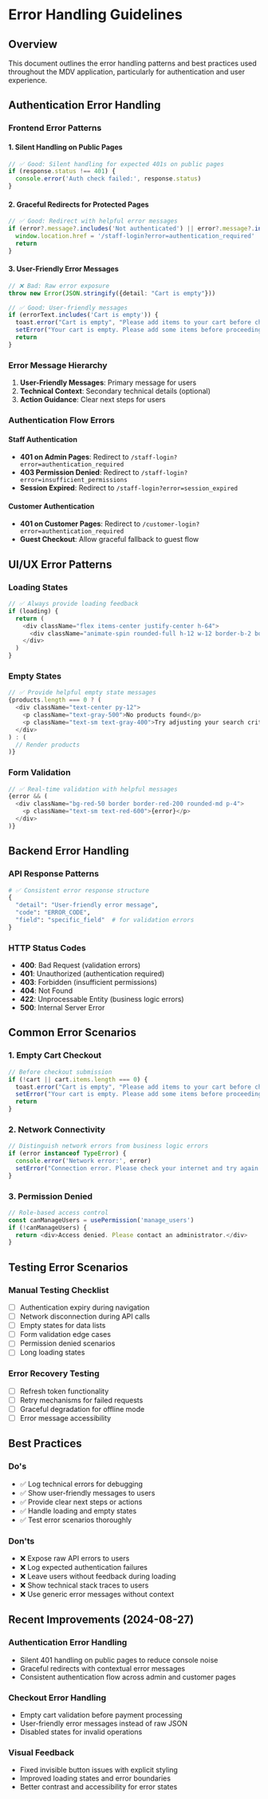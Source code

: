 # Error Handling Guidelines

## Overview

This document outlines the error handling patterns and best practices used throughout the MDV application, particularly for authentication and user experience.

## Authentication Error Handling

### Frontend Error Patterns

#### 1. Silent Handling on Public Pages
```typescript
// ✅ Good: Silent handling for expected 401s on public pages
if (response.status !== 401) {
  console.error('Auth check failed:', response.status)
}
```

#### 2. Graceful Redirects for Protected Pages
```typescript
// ✅ Good: Redirect with helpful error messages
if (error?.message?.includes('Not authenticated') || error?.message?.includes('401')) {
  window.location.href = '/staff-login?error=authentication_required'
  return
}
```

#### 3. User-Friendly Error Messages
```typescript
// ❌ Bad: Raw error exposure
throw new Error(JSON.stringify({detail: "Cart is empty"}))

// ✅ Good: User-friendly messages
if (errorText.includes('Cart is empty')) {
  toast.error("Cart is empty", "Please add items to your cart before checkout")
  setError("Your cart is empty. Please add some items before proceeding to checkout.")
  return
}
```

### Error Message Hierarchy

1. **User-Friendly Messages**: Primary message for users
2. **Technical Context**: Secondary technical details (optional)
3. **Action Guidance**: Clear next steps for users

### Authentication Flow Errors

#### Staff Authentication
- **401 on Admin Pages**: Redirect to `/staff-login?error=authentication_required`
- **403 Permission Denied**: Redirect to `/staff-login?error=insufficient_permissions`
- **Session Expired**: Redirect to `/staff-login?error=session_expired`

#### Customer Authentication  
- **401 on Customer Pages**: Redirect to `/customer-login?error=authentication_required`
- **Guest Checkout**: Allow graceful fallback to guest flow

## UI/UX Error Patterns

### Loading States
```typescript
// ✅ Always provide loading feedback
if (loading) {
  return (
    <div className="flex items-center justify-center h-64">
      <div className="animate-spin rounded-full h-12 w-12 border-b-2 border-maroon-700"></div>
    </div>
  )
}
```

### Empty States
```typescript
// ✅ Provide helpful empty state messages
{products.length === 0 ? (
  <div className="text-center py-12">
    <p className="text-gray-500">No products found</p>
    <p className="text-sm text-gray-400">Try adjusting your search criteria</p>
  </div>
) : (
  // Render products
)}
```

### Form Validation
```typescript
// ✅ Real-time validation with helpful messages
{error && (
  <div className="bg-red-50 border border-red-200 rounded-md p-4">
    <p className="text-sm text-red-600">{error}</p>
  </div>
)}
```

## Backend Error Handling

### API Response Patterns
```python
# ✅ Consistent error response structure
{
  "detail": "User-friendly error message",
  "code": "ERROR_CODE",
  "field": "specific_field"  # for validation errors
}
```

### HTTP Status Codes
- **400**: Bad Request (validation errors)
- **401**: Unauthorized (authentication required)
- **403**: Forbidden (insufficient permissions)
- **404**: Not Found
- **422**: Unprocessable Entity (business logic errors)
- **500**: Internal Server Error

## Common Error Scenarios

### 1. Empty Cart Checkout
```typescript
// Before checkout submission
if (!cart || cart.items.length === 0) {
  toast.error("Cart is empty", "Please add items to your cart before checkout")
  setError("Your cart is empty. Please add some items before proceeding to checkout.")
  return
}
```

### 2. Network Connectivity
```typescript
// Distinguish network errors from business logic errors
if (error instanceof TypeError) {
  console.error('Network error:', error)
  setError("Connection error. Please check your internet and try again.")
}
```

### 3. Permission Denied
```typescript
// Role-based access control
const canManageUsers = usePermission('manage_users')
if (!canManageUsers) {
  return <div>Access denied. Please contact an administrator.</div>
}
```

## Testing Error Scenarios

### Manual Testing Checklist
- [ ] Authentication expiry during navigation
- [ ] Network disconnection during API calls
- [ ] Empty states for data lists
- [ ] Form validation edge cases
- [ ] Permission denied scenarios
- [ ] Long loading states

### Error Recovery Testing
- [ ] Refresh token functionality
- [ ] Retry mechanisms for failed requests
- [ ] Graceful degradation for offline mode
- [ ] Error message accessibility

## Best Practices

### Do's
- ✅ Log technical errors for debugging
- ✅ Show user-friendly messages to users
- ✅ Provide clear next steps or actions
- ✅ Handle loading and empty states
- ✅ Test error scenarios thoroughly

### Don'ts  
- ❌ Expose raw API errors to users
- ❌ Log expected authentication failures
- ❌ Leave users without feedback during loading
- ❌ Show technical stack traces to users
- ❌ Use generic error messages without context

## Recent Improvements (2024-08-27)

### Authentication Error Handling
- Silent 401 handling on public pages to reduce console noise
- Graceful redirects with contextual error messages
- Consistent authentication flow across admin and customer pages

### Checkout Error Handling
- Empty cart validation before payment processing
- User-friendly error messages instead of raw JSON
- Disabled states for invalid operations

### Visual Feedback
- Fixed invisible button issues with explicit styling
- Improved loading states and error boundaries
- Better contrast and accessibility for error states
